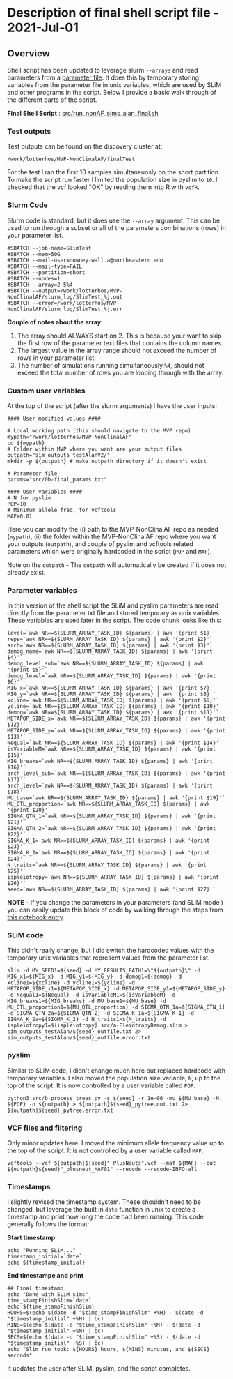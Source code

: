 # Description of final shell script file - 2021-Jul-01

## Overview 

Shell script has been updated to leverage slurm `--arrays` and read parameters from a [parameter file](https://github.com/ModelValidationProgram/MVP-NonClinalAF/blob/alan/src/0b-final_params.txt). It does this by temporary storing variables from the parameter file in unix variables, which are used by SLiM and other programs in the script. Below I provide a basic walk through of the different parts of the script.


**Final Shell Script** : [src/run_nonAF_sims_alan_final.sh](https://github.com/ModelValidationProgram/MVP-NonClinalAF/blob/alan/src/run_nonAF_sims_alan_final.sh)

### Test outputs

Test outputs can be found on the discovery cluster at:

```
/work/lotterhos/MVP-NonClinalAF/finalTest
```

For the test I ran the first 10 samples simultaneuosly on the short partition. To make the script run faster I limited the population size in pyslim to `10`. I checked that the vcf looked "OK" by reading them into R with `vcfR`.


### Slurm Code

Slurm code is standard, but it does use the `--array` argument. This can be used to run through a subset or all of the parameters combinations (rows) in your parameter list.

```
#SBATCH --job-name=SlimTest
#SBATCH --mem=50G
#SBATCH --mail-user=downey-wall.a@northeastern.edu
#SBATCH --mail-type=FAIL
#SBATCH --partition=short
#SBATCH --nodes=1
#SBATCH --array=2-5%4
#SBATCH --output=/work/lotterhos/MVP-NonClinalAF/slurm_log/SlimTest_%j.out
#SBATCH --error=/work/lotterhos/MVP-NonClinalAF/slurm_log/SlimTest_%j.err
```

**Couple of notes about the array**:

1) The array should ALWAYS start on 2. This is because your want to skip the first row of the parameter text files that contains the column names.
2) The largest value in the array range should not exceed the number of rows in your parameter list.
3) The number of simulations running simultaneously,`%4`, should not exceed the total number of rows you are looping through with the array.

### Custom user variables

At the top of the script (after the slurm arguments) I have the user inputs:

```
#### User modified values ####

# Local working path (this should navigate to the MVP repo)
mypath="/work/lotterhos/MVP-NonClinalAF"
cd ${mypath}
# Folder within MVP where you want are your output files
outpath="sim_outputs_testAlanV2/"
mkdir -p ${outpath} # make outpath directory if it doesn't exist

# Parameter file
params="src/0b-final_params.txt"

#### User variables ####
# N for pyslim
POP=10
# Minimum allele freq. for vcftools
MAF=0.01
```

Here you can modify the (i) path to the MVP-NonClinalAF repo as needed (`mypath`), (ii) the folder within the MVP-NonClinalAF repo where you want your outputs (`outpath`), and couple of pyslim and vcftools related parameters which were originally hardcoded in the script (`POP` and `MAF`).

Note on the `outpath` - The `outpath` will automatically be created if it does not already exist.

### Parameter variables

In this version of the shell script the SLiM and pyslim parameters are read directly from the parameter txt file and stored temporary as unix variables. These variables are used later in the script. The code chunk looks like this:

```
level=`awk NR==${SLURM_ARRAY_TASK_ID} ${params} | awk '{print $1}'`
reps=`awk NR==${SLURM_ARRAY_TASK_ID} ${params} | awk '{print $2}'`
arch=`awk NR==${SLURM_ARRAY_TASK_ID} ${params} | awk '{print $3}'`
demog_name=`awk NR==${SLURM_ARRAY_TASK_ID} ${params} | awk '{print $4}'`
demog_level_sub=`awk NR==${SLURM_ARRAY_TASK_ID} ${params} | awk '{print $5}'`
demog_level=`awk NR==${SLURM_ARRAY_TASK_ID} ${params} | awk '{print $6}'`
MIG_x=`awk NR==${SLURM_ARRAY_TASK_ID} ${params} | awk '{print $7}'`
MIG_y=`awk NR==${SLURM_ARRAY_TASK_ID} ${params} | awk '{print $8}'`
xcline=`awk NR==${SLURM_ARRAY_TASK_ID} ${params} | awk '{print $9}'`
ycline=`awk NR==${SLURM_ARRAY_TASK_ID} ${params} | awk '{print $10}'`
demog=`awk NR==${SLURM_ARRAY_TASK_ID} ${params} | awk '{print $11}'`
METAPOP_SIDE_x=`awk NR==${SLURM_ARRAY_TASK_ID} ${params} | awk '{print $12}'`
METAPOP_SIDE_y=`awk NR==${SLURM_ARRAY_TASK_ID} ${params} | awk '{print $13}'`
Nequal=`awk NR==${SLURM_ARRAY_TASK_ID} ${params} | awk '{print $14}'`
isVariableM=`awk NR==${SLURM_ARRAY_TASK_ID} ${params} | awk '{print $15}'`
MIG_breaks=`awk NR==${SLURM_ARRAY_TASK_ID} ${params} | awk '{print $16}'`
arch_level_sub=`awk NR==${SLURM_ARRAY_TASK_ID} ${params} | awk '{print $17}'`
arch_level=`awk NR==${SLURM_ARRAY_TASK_ID} ${params} | awk '{print $18}'`
MU_base=`awk NR==${SLURM_ARRAY_TASK_ID} ${params} | awk '{print $19}'`
MU_QTL_proportion=`awk NR==${SLURM_ARRAY_TASK_ID} ${params} | awk '{print $20}'`
SIGMA_QTN_1=`awk NR==${SLURM_ARRAY_TASK_ID} ${params} | awk '{print $21}'`
SIGMA_QTN_2=`awk NR==${SLURM_ARRAY_TASK_ID} ${params} | awk '{print $22}'`
SIGMA_K_1=`awk NR==${SLURM_ARRAY_TASK_ID} ${params} | awk '{print $23}'`
SIGMA_K_2=`awk NR==${SLURM_ARRAY_TASK_ID} ${params} | awk '{print $24}'`
N_traits=`awk NR==${SLURM_ARRAY_TASK_ID} ${params} | awk '{print $25}'`
ispleiotropy=`awk NR==${SLURM_ARRAY_TASK_ID} ${params} | awk '{print $26}'`
seed=`awk NR==${SLURM_ARRAY_TASK_ID} ${params} | awk '{print $27}'`
```

**NOTE** - If you change the parameters in your parameters (and SLiM model) you can easily update this block of code by walking through the steps from [this notebook entry](https://github.com/ModelValidationProgram/MVP-NonClinalAF/blob/alan/notebook/20210630_creatingSLiMBatchScriptVariables.md).

### SLiM code

This didn't really change, but I did switch the hardcoded values with the temporary unix variables that represent values from the parameter list.

```
slim -d MY_SEED1=${seed} -d MY_RESULTS_PATH1=\"${outpath}\" -d MIG_x1=${MIG_x} -d MIG_y1=${MIG_y} -d demog1=${demog} -d xcline1=${xcline} -d ycline1=${ycline} -d METAPOP_SIDE_x1=${METAPOP_SIDE_x} -d METAPOP_SIDE_y1=${METAPOP_SIDE_y} -d Nequal1=${Nequal} -d isVariableM1=${isVariableM} -d MIG_breaks1=${MIG_breaks} -d MU_base1=${MU_base} -d MU_QTL_proportion1=${MU_QTL_proportion} -d SIGMA_QTN_1a=${SIGMA_QTN_1} -d SIGMA_QTN_2a=${SIGMA_QTN_2} -d SIGMA_K_1a=${SIGMA_K_1} -d SIGMA_K_2a=${SIGMA_K_2} -d N_traits1=${N_traits} -d ispleiotropy1=${ispleiotropy} src/a-PleiotropyDemog.slim > sim_outputs_testAlan/${seed}_outfile.txt 2> sim_outputs_testAlan/${seed}_outfile.error.txt    
```

### pyslim

Similar to SLiM code, I didn't change much here but replaced hardcode with temporary variables. I also moved the population size variable, `N`, up to the top of the script. It is now controlled by a user variable called `POP`.

```
python3 src/b-process_trees.py -s ${seed} -r 1e-06 -mu ${MU_base} -N ${POP} -o ${outpath} > ${outpath}${seed}_pytree.out.txt 2> ${outpath}${seed}_pytree.error.txt
```

### VCF files and filtering

Only minor updates here. I moved the minimum allele frequency value up to the top of the script. It is not controlled by a user variable called `MAF`.

```
vcftools --vcf ${outpath}${seed}"_PlusNeuts".vcf --maf ${MAF} --out ${outpath}${seed}"_plusneut_MAF01" --recode --recode-INFO-all
```

### Timestamps

I slightly revised the timestamp system. These shouldn't need to be changed, but leverage the built in `date` function in unix to create a timestamp and print how long the code had been running. This code generally follows the format:

**Start timestamp**
```
echo "Running SLiM..."
timestamp_initial=`date`
echo ${timestamp_initial}
```

**End timestampe and print**
```
## Final timestamp
echo "Done with SLiM sims"
time_stampFinishSlim=`date`
echo ${time_stampFinishSlim}
HOURS=$(echo $(date -d "$time_stampFinishSlim" +%H) - $(date -d "$timestamp_initial" +%H) | bc)
MINS=$(echo $(date -d "$time_stampFinishSlim" +%M) - $(date -d "$timestamp_initial" +%M) | bc)
SECS=$(echo $(date -d "$time_stampFinishSlim" +%S) - $(date -d "$timestamp_initial" +%S) | bc)
echo "Slim run took: ${HOURS} hours, ${MINS} minutes, and ${SECS} seconds"
```

It updates the user after SLiM, pyslim, and the script completes.



